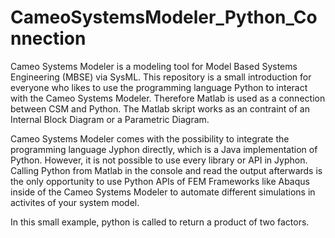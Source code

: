 # CameoSystemsModeler_Python_Connection

Cameo Systems Modeler is a modeling tool for Model Based Systems Engineering (MBSE) via SysML. This repository is a small introduction for everyone who likes to use the programming language Python to interact with the Cameo Systems Modeler. Therefore Matlab is used as a connection between CSM and Python. The Matlab skript works as an contraint of an Internal Block Diagram or a Parametric Diagram. 

Cameo Systems Modeler comes with the possibility to integrate the programming language Jyphon directly, which is a Java implementation of Python. However, it is not possible to use every library or API in Jyphon. Calling Python from Matlab in the console and read the output afterwards is the only opportunity to use Python APIs of FEM Frameworks like Abaqus inside of the Cameo Systems Modeler to automate different simulations in activites of your system model. 

In this small example, python is called to return a product of two factors. 


